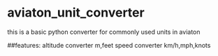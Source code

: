 # aviaton_unit_converter
this is a basic python converter for commonly used units in aviaton

##features:
  altitude converter m,feet
  speed converter km/h,mph,knots
